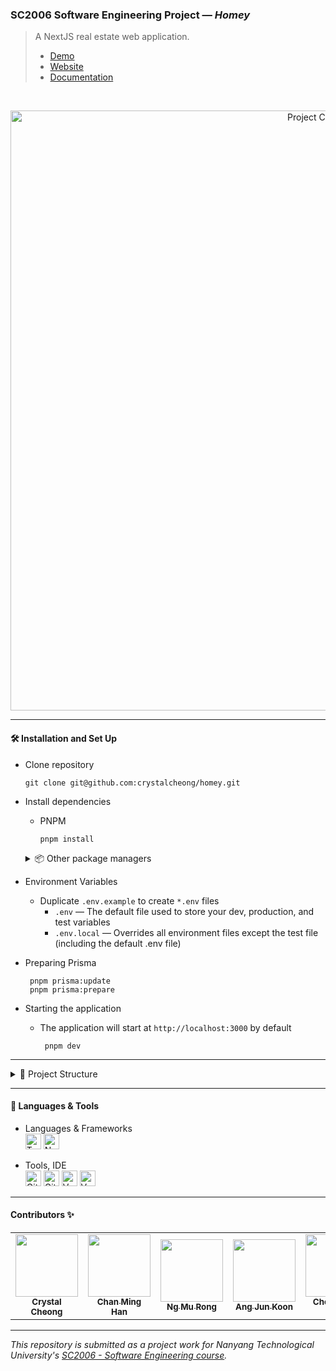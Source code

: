 ### SC2006 Software Engineering Project — _Homey_

> A NextJS real estate web application.<br/>
>
> - [Demo](https://youtu.be/rf1tAE1Vwfg)
> - [Website](https://homey-sg.vercel.app/)
> - [Documentation](https://github.com/swe-homey/docs)

<br/>

<p align="center">
  <img src="https://user-images.githubusercontent.com/65748007/229656035-194f194d-f5fb-4664-940b-28e90ed96eb9.png" alt="Project Cover"
    width="960px"
  />
</p>

---

#### 🛠️ Installation and Set Up

- Clone repository

  ```
  git clone git@github.com:crystalcheong/homey.git
  ```

- Install dependencies

  - PNPM
    ```
    pnpm install
    ```

   <details>
  <summary>📦 Other package managers</summary>
  <br/>

  - NPM

  ```
  npm install
  ```

   <br/> 
   
   - Yarn
   
  ```
  yarn install
   ```
   <br/>

   </details>

- Environment Variables
  - Duplicate `.env.example` to create `*.env` files
    - `.env` — The default file used to store your dev, production, and test variables
    - `.env.local` — Overrides all environment files except the test file (including the default .env file)
- Preparing Prisma

  ```
   pnpm prisma:update
   pnpm prisma:prepare
  ```

- Starting the application
  - The application will start at `http://localhost:3000` by default
    ```
     pnpm dev
    ```

---

<details>
<summary>📂 Project Structure</summary>
<br/>
  
```
📦homey-webapp
 ┣ 📂prisma
 ┣ 📂public
 ┣ 📂src
 ┃ ┣ 📂components
 ┃ ┣ 📂pages
 ┃ ┣ 📂styles
 ┃ ┣ 📂utils
 ┣ 📂tests
 ┣ 📜README.md
 ```

[`/prisma`](./prisma) - contains the Prisma schema and migrations<br/>
[`/public`](./public) - stores static assets such as images, fonts, etc<br/>
[`/src`](./src) - contains the source code of the application, segmented into different subfolders such as components, pages, styles, etc<br/>
[`/src/components`](./src/components) - contains reusable UI components that are used across the application, such as buttons, forms, and navigation bars <br/>
[`/src/pages`](./src/pages) - each file in this directory represents a route in the application and is responsible for rendering the content of that route <br/>
[`/src/styles`](./src/styles) - stores global styles that are used across the entire application. <br/>
[`/src/utils`](./src/utils) - contains helper functions and utilities that are used across the application.<br/>
[`/lib`](./lib) - contains the project dependencies<br/>
[`/tests`](./tests) - contains end-to-end test scripts and result logging<br/>

 </details>

---

#### 🧰 Languages & Tools

- Languages & Frameworks<br/>
  <img alt="Typescript" src="https://img.shields.io/badge/TypeScript-007ACC?style=for-the-badge&logo=typescript&logoColor=white" height="25"/>
  <img alt="NextJS" src="https://img.shields.io/badge/next.js-000000?style=for-the-badge&logo=nextdotjs&logoColor=white" height="25"/>

- Tools, IDE <br/>
  <img alt="Github" src="https://img.shields.io/badge/GitHub-100000?style=for-the-badge&logo=github&logoColor=white" height="25"/>
  <img alt="Github Actions" src="https://img.shields.io/badge/GitHub_Actions-2088FF?style=for-the-badge&logo=github-actions&logoColor=white" height="25"/>
  <img alt="Vercel" src="https://img.shields.io/badge/Vercel-000000?style=for-the-badge&logo=vercel&logoColor=white" height="25"/>
  <img alt="Vercel" src="https://img.shields.io/badge/Supabase-181818?style=for-the-badge&logo=supabase&logoColor=white" height="25"/>

---

#### Contributors ✨

<table>
  <tr>
    <td align="center"><a href="https://github.com/crystalcheong"  target="_blank"><img src="https://avatars.githubusercontent.com/u/65748007?v=4?s=100" width="100px;" alt=""/><br /><sub><b>Crystal Cheong</b></sub></a><br /></td>
    <td align="center"><a href="https://github.com/minghancmh" target="_blank"><img src="https://avatars.githubusercontent.com/u/92656699?v=4?s=100" width="100px;" alt=""/><br /><sub><b>Chan Ming Han</b></sub></a><br /></td>
    <td align="center"><a href="https://github.com/murong2602" target="_blank"><img src="https://avatars.githubusercontent.com/u/105585164?v=4?s=100" width="100px;" alt=""/><br /><sub><b>Ng Mu Rong</b></sub></a><br /></td>
    <td align="center"><a href="https://github.com/junkoon" target="_blank"><img src="https://avatars.githubusercontent.com/u/38901349?v=4?s=100" width="100px;" alt=""/><br /><sub><b>Ang Jun Koon</b></sub></a><br /></td>
    <td align="center"><a href="https://github.com/ChiHian" target="_blank"><img src="https://avatars.githubusercontent.com/u/115488816?v=4?s=100" width="100px;" alt=""/><br /><sub><b>Cheong Chi Hian</b></sub></a><br /></td>
  </tr>
</table>

---

_This repository is submitted as a project work for Nanyang Technological University's [SC2006 - Software Engineering course](https://www.nanyangmods.com/modules/cz2006-software-engineering-3-0-au/)._
